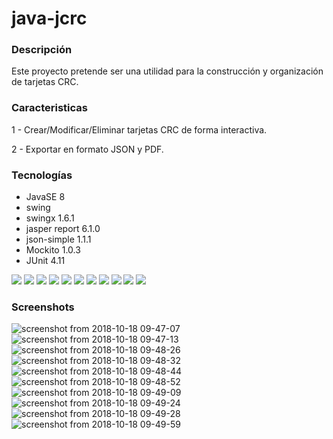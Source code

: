 # java-jcrc

### Descripción
Este proyecto pretende ser una utilidad para la construcción y organización de tarjetas CRC.

### Caracteristicas
1 - Crear/Modificar/Eliminar tarjetas CRC de forma interactiva.

2 - Exportar en formato JSON y PDF.

### Tecnologías
* JavaSE 8
* swing
* swingx 1.6.1
* jasper report 6.1.0
* json-simple 1.1.1
* Mockito 1.0.3
* JUnit 4.11

[![](https://sonarcloud.io/api/project_badges/measure?project=com.maxicorrea%3AJcrc&metric=bugs)](https://sonarcloud.io/dashboard?id=com.maxicorrea%3AJcrc)
[![](https://sonarcloud.io/api/project_badges/measure?project=com.maxicorrea%3AJcrc&metric=code_smells)](https://sonarcloud.io/dashboard?id=com.maxicorrea%3AJcrc)
[![](https://sonarcloud.io/api/project_badges/measure?project=com.maxicorrea%3AJcrc&metric=coverage)](https://sonarcloud.io/dashboard?id=com.maxicorrea%3AJcrc)
[![](https://sonarcloud.io/api/project_badges/measure?project=com.maxicorrea%3AJcrc&metric=duplicated_lines_density)](https://sonarcloud.io/dashboard?id=com.maxicorrea%3AJcrc)
[![](https://sonarcloud.io/api/project_badges/measure?project=com.maxicorrea%3AJcrc&metric=ncloc)](https://sonarcloud.io/dashboard?id=com.maxicorrea%3AJcrc)
[![](https://sonarcloud.io/api/project_badges/measure?project=com.maxicorrea%3AJcrc&metric=sqale_rating)](https://sonarcloud.io/dashboard?id=com.maxicorrea%3AJcrc)
[![](https://sonarcloud.io/api/project_badges/measure?project=com.maxicorrea%3AJcrc&metric=alert_status)](https://sonarcloud.io/dashboard?id=com.maxicorrea%3AJcrc)
[![](https://sonarcloud.io/api/project_badges/measure?project=com.maxicorrea%3AJcrc&metric=reliability_rating)](https://sonarcloud.io/dashboard?id=com.maxicorrea%3AJcrc)
[![](https://sonarcloud.io/api/project_badges/measure?project=com.maxicorrea%3AJcrc&metric=security_rating)](https://sonarcloud.io/dashboard?id=com.maxicorrea%3AJcrc)
[![](https://sonarcloud.io/api/project_badges/measure?project=com.maxicorrea%3AJcrc&metric=sqale_index)](https://sonarcloud.io/dashboard?id=com.maxicorrea%3AJcrc)
[![](https://sonarcloud.io/api/project_badges/measure?project=com.maxicorrea%3AJcrc&metric=vulnerabilities)](https://sonarcloud.io/dashboard?id=com.maxicorrea%3AJcrc)

### Screenshots

![screenshot from 2018-10-18 09-47-07](https://user-images.githubusercontent.com/34853850/47155598-7943bd80-d2bb-11e8-9838-b56a1c2527df.png)
![screenshot from 2018-10-18 09-47-13](https://user-images.githubusercontent.com/34853850/47155609-7cd74480-d2bb-11e8-8b2e-ed36cedd005f.png)
![screenshot from 2018-10-18 09-48-26](https://user-images.githubusercontent.com/34853850/47155612-7ea10800-d2bb-11e8-977e-5d11c940505e.png)
![screenshot from 2018-10-18 09-48-32](https://user-images.githubusercontent.com/34853850/47155616-7fd23500-d2bb-11e8-89ab-982f2b52bc7a.png)
![screenshot from 2018-10-18 09-48-44](https://user-images.githubusercontent.com/34853850/47155619-819bf880-d2bb-11e8-9733-058a7f9ffc84.png)
![screenshot from 2018-10-18 09-48-52](https://user-images.githubusercontent.com/34853850/47155620-8365bc00-d2bb-11e8-991c-2c49d8d4c5bf.png)
![screenshot from 2018-10-18 09-49-09](https://user-images.githubusercontent.com/34853850/47155621-8365bc00-d2bb-11e8-9431-f060dd8059ab.png)
![screenshot from 2018-10-18 09-49-24](https://user-images.githubusercontent.com/34853850/47155623-852f7f80-d2bb-11e8-8d1d-85507d403cbc.png)
![screenshot from 2018-10-18 09-49-28](https://user-images.githubusercontent.com/34853850/47155629-86f94300-d2bb-11e8-959b-02212d47d3d5.png)
![screenshot from 2018-10-18 09-49-59](https://user-images.githubusercontent.com/34853850/47155631-86f94300-d2bb-11e8-8b9c-40077fc8b358.png)
